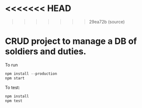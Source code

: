 <<<<<<< HEAD
=======

>>>>>>> 29ea72b (source)
# CRUD project to manage a DB of soldiers and duties.
To run
```js
npm install --production
npm start
```
To test:
```js
npm install
npm test
```
